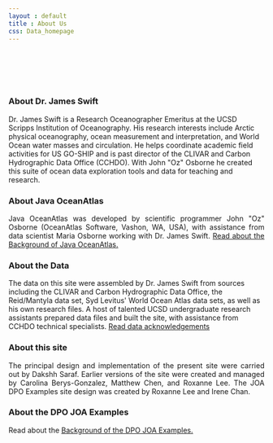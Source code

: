 ```yaml
---
layout : default
title : About Us
css: Data_homepage
---
```


<section id="call-to-action">
  <div class="container wow fadeIn">
    <div class="row">
      <div class="col-lg-9 text-center text-lg-left" style="flex:0 0 100%;max-width:100%">
        <br><br><br><br>
        <h3 class="cta-title">About Dr. James Swift</h3>
        <p class="cta-text">Dr. James Swift is a Research Oceanographer Emeritus at the UCSD Scripps Institution of Oceanography. His research interests include Arctic physical oceanography, ocean measurement and interpretation, and World Ocean water masses and circulation. He helps coordinate academic field activities for US GO-SHIP and is past director of the CLIVAR and Carbon Hydrographic Data Office (CCHDO). With John "Oz" Osborne he created this suite of ocean data exploration tools and data for teaching and research.</p>
      </div>
      </div>
  </div>
</section><!-- #call-to-action -->
<!--==========================
Call To Action Section
============================-->
<section id="call-to-action1">
<section id="call-to-action3">
  <div class="container wow fadeIn">
      <div class="col-lg-9 text-center text-lg-left"  style="flex:0 0 100%;max-width:100%">
        <h3 class="cta-title1">About Java OceanAtlas</h3>
        <p class="cta-text1" style="text-align:justify">Java OceanAtlas was developed by scientific programmer John "Oz" Osborne (OceanAtlas Software, Vashon, WA, USA), with assistance from data scientist Maria Osborne working with Dr. James Swift. <a href="assets/documents/Background_of_Java_OceanAtlas.pdf">Read about the Background of Java OceanAtlas.</a></p>
      </div>
    </div>
</section>
</section><!-- #call-to-action -->
<!--==========================
Call To Action Section
============================-->
<section id="call-to-action2">
<section id="call-to-action">
  <div class="container wow fadeIn">
    <div class="row">
      <div class="col-lg-9 text-center text-lg-left" style="flex:0 0 100%;max-width:100%">
        <h3 class="cta-title">About the Data</h3>
        <p class="cta-text">The data on this site were assembled by Dr. James Swift from sources including the CLIVAR and Carbon Hydrographic Data Office, the Reid/Mantyla data set, Syd Levitus' World Ocean Atlas data sets, as well as his own research files. A host of talented UCSD undergraduate research assistants prepared data files and built the site, with assistance from CCHDO technical specialists. <a href="assets/documents/Data_Acknowledgements.pdf">Read data acknowledgements</a> </p>
      </div>
    </div>

  </div>
</section>
</section><!-- #call-to-action -->
<!--==========================
  About Us Section
============================-->
<section id="call-to-action1">
<section id="call-to-action3">
  <div class="container wow fadeIn">
      <div class="col-lg-9 text-center text-lg-left"  style="flex:0 0 100%;max-width:100%">
        <h3 class="cta-title1">About this site</h3>
        <p class="cta-text1" style="text-align:justify">The principal design and implementation of the present site were carried out by Dakshh Saraf. Earlier versions of the site were created and managed by Carolina Berys-Gonzalez, Matthew Chen, and Roxanne Lee. The JOA DPO Examples site design was created by Roxanne Lee and Irene Chan.</p>
      </div>
    </div>
</section>
</section><!-- #call-to-action -->
<!--==========================
Call To Action Section
============================-->
<section id="call-to-action2">
<section id="call-to-action">
<div class="container wow fadeIn">
  <div class="row">
    <div class="col-lg-9 text-center text-lg-left" style="flex:0 0 100%;max-width:100%">
      <h3 class="cta-title">About the DPO JOA Examples</h3>
      <p class="cta-text">Read about the <a href="https://joa_old.cchdo.io/dpo/dpo_joa_examples/background/index.html"><u>Background of the DPO JOA Examples.</u></a></p>
    </div>
  </div>
</div>
</section>
</section><!-- #call-to-action -->
